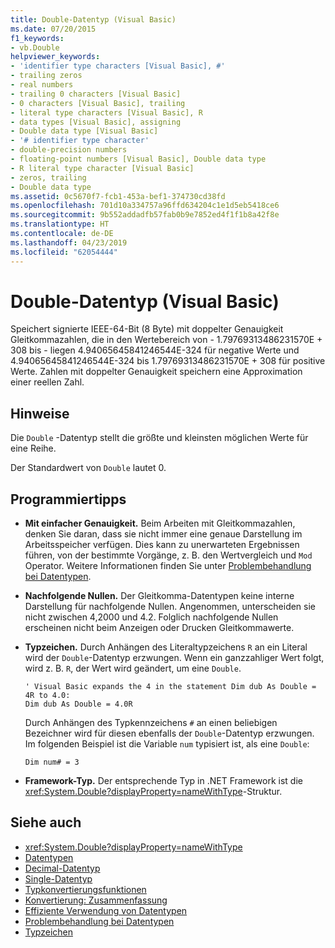 ```yaml
---
title: Double-Datentyp (Visual Basic)
ms.date: 07/20/2015
f1_keywords:
- vb.Double
helpviewer_keywords:
- 'identifier type characters [Visual Basic], #'
- trailing zeros
- real numbers
- trailing 0 characters [Visual Basic]
- 0 characters [Visual Basic], trailing
- literal type characters [Visual Basic], R
- data types [Visual Basic], assigning
- Double data type [Visual Basic]
- '# identifier type character'
- double-precision numbers
- floating-point numbers [Visual Basic], Double data type
- R literal type character [Visual Basic]
- zeros, trailing
- Double data type
ms.assetid: 0c5670f7-fcb1-453a-bef1-374730cd38fd
ms.openlocfilehash: 701d10a334757a96ffd634204c1e1d5eb5418ce6
ms.sourcegitcommit: 9b552addadfb57fab0b9e7852ed4f1f1b8a42f8e
ms.translationtype: HT
ms.contentlocale: de-DE
ms.lasthandoff: 04/23/2019
ms.locfileid: "62054444"
---
```

# <a name="double-data-type-visual-basic"></a>Double-Datentyp (Visual Basic)
Speichert signierte IEEE-64-Bit (8 Byte) mit doppelter Genauigkeit Gleitkommazahlen, die in den Wertebereich von - 1.79769313486231570E + 308 bis - liegen 4.94065645841246544E-324 für negative Werte und 4.94065645841246544E-324 bis 1.79769313486231570E + 308 für positive Werte. Zahlen mit doppelter Genauigkeit speichern eine Approximation einer reellen Zahl.  
  
## <a name="remarks"></a>Hinweise  
 Die `Double` -Datentyp stellt die größte und kleinsten möglichen Werte für eine Reihe.  
  
 Der Standardwert von `Double` lautet 0.  
  
## <a name="programming-tips"></a>Programmiertipps  
  
- **Mit einfacher Genauigkeit.** Beim Arbeiten mit Gleitkommazahlen, denken Sie daran, dass sie nicht immer eine genaue Darstellung im Arbeitsspeicher verfügen. Dies kann zu unerwarteten Ergebnissen führen, von der bestimmte Vorgänge, z. B. den Wertvergleich und `Mod` Operator. Weitere Informationen finden Sie unter [Problembehandlung bei Datentypen](../../../visual-basic/programming-guide/language-features/data-types/troubleshooting-data-types.md).  
  
- **Nachfolgende Nullen.** Der Gleitkomma-Datentypen keine interne Darstellung für nachfolgende Nullen. Angenommen, unterscheiden sie nicht zwischen 4,2000 und 4.2. Folglich nachfolgende Nullen erscheinen nicht beim Anzeigen oder Drucken Gleitkommawerte.  
  
- **Typzeichen.** Durch Anhängen des Literaltypzeichens `R` an ein Literal wird der `Double`-Datentyp erzwungen. Wenn ein ganzzahliger Wert folgt, wird z. B. `R`, der Wert wird geändert, um eine `Double`.  
  
    ```  
    ' Visual Basic expands the 4 in the statement Dim dub As Double = 4R to 4.0:  
    Dim dub As Double = 4.0R  
    ```  
  
     Durch Anhängen des Typkennzeichens `#` an einen beliebigen Bezeichner wird für diesen ebenfalls der `Double`-Datentyp erzwungen. Im folgenden Beispiel ist die Variable `num` typisiert ist, als eine `Double`:  
  
    ```  
    Dim num# = 3  
    ```  
  
- **Framework-Typ.** Der entsprechende Typ in .NET Framework ist die <xref:System.Double?displayProperty=nameWithType>-Struktur.  
  
## <a name="see-also"></a>Siehe auch

- <xref:System.Double?displayProperty=nameWithType>
- [Datentypen](../../../visual-basic/language-reference/data-types/index.md)
- [Decimal-Datentyp](../../../visual-basic/language-reference/data-types/decimal-data-type.md)
- [Single-Datentyp](../../../visual-basic/language-reference/data-types/single-data-type.md)
- [Typkonvertierungsfunktionen](../../../visual-basic/language-reference/functions/type-conversion-functions.md)
- [Konvertierung: Zusammenfassung](../../../visual-basic/language-reference/keywords/conversion-summary.md)
- [Effiziente Verwendung von Datentypen](../../../visual-basic/programming-guide/language-features/data-types/efficient-use-of-data-types.md)
- [Problembehandlung bei Datentypen](../../../visual-basic/programming-guide/language-features/data-types/troubleshooting-data-types.md)
- [Typzeichen](../../../visual-basic/programming-guide/language-features/data-types/type-characters.md)
